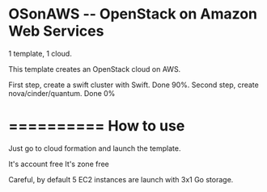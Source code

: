 OSonAWS -- OpenStack on Amazon Web Services
===========================================

1 template, 1 cloud.

This template creates an OpenStack cloud on AWS.

First step, create a swift cluster with Swift. Done 90%.
Second step, create nova/cinder/quantum. Done 0%

==========
How to use
==========

Just go to cloud formation and launch the template.

It's account free
It's zone free

Careful, by default 5 EC2 instances are launch with 3x1 Go storage.